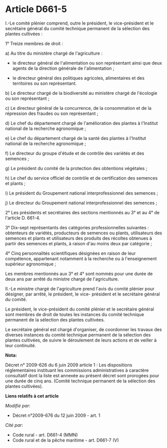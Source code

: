 # Article D661-5

I.-Le comité plénier comprend, outre le président, le vice-président et le secrétaire général du comité technique permanent
de la sélection des plantes cultivées : 

1° Treize membres de droit : 

a) Au titre du ministère chargé de l'agriculture :

- le directeur général de l'alimentation ou son représentant ainsi que deux agents de la direction générale de
l'alimentation ;

- le directeur général des politiques agricoles, alimentaires et des territoires ou son représentant. 

b) Le directeur chargé de la biodiversité au ministère chargé de l'écologie ou son représentant ; 

c) Le directeur général de la concurrence, de la consommation et de la répression des fraudes ou son représentant ; 

d) Le chef du département chargé de l'amélioration des plantes à l'Institut national de la recherche agronomique ; 

e) Le chef du département chargé de la santé des plantes à l'Institut national de la recherche agronomique ; 

f) Le directeur du groupe d'étude et de contrôle des variétés et des semences ; 

g) Le président du comité de la protection des obtentions végétales ; 

h) Le chef du service officiel de contrôle et de certification des semences et plants ; 

i) Le président du Groupement national interprofessionnel des semences ; 

j) Le directeur du Groupement national interprofessionnel des semences ; 

2° Les présidents et secrétaires des sections mentionnés au 3° et au 4° de l'article D. 661-4. 

3° Dix-sept représentants des catégories professionnelles suivantes : obtenteurs de variétés, producteurs de semences ou
plants, utilisateurs des semences et plants et utilisateurs des produits des récoltes obtenues à partir des semences et
plants, à raison d'au moins deux par catégorie ; 

4° Cinq personnalités scientifiques désignées en raison de leur compétence, appartenant notamment à la recherche ou à
l'enseignement supérieur agronomique ; 

Les membres mentionnés aux 3° et 4° sont nommés pour une durée de deux ans par arrêté du ministre chargé de l'agriculture. 

II.-Le ministre chargé de l'agriculture prend l'avis du comité plénier pour désigner, par arrêté, le président, le vice-
président et le secrétaire général du comité. 

Le président, le vice-président du comité plénier et le secrétaire général sont membres de droit de toutes les instances du
comité technique permanent de la sélection des plantes cultivées. 

Le secrétaire général est chargé d'organiser, de coordonner les travaux des diverses instances du comité technique permanent
de la sélection des plantes cultivées, de suivre le déroulement de leurs actions et de veiller à leur continuité.

**Nota:**

Décret n° 2009-626 du 6 juin 2009 article 1 : Les dispositions réglementaires instituant les commissions administratives à
caractère consultatif dont la liste est annexée au présent décret sont prorogées pour une durée de cinq ans. (Comité
technique permanent de la sélection des plantes cultivées).

**Liens relatifs à cet article**

_Modifié par_:

  - Décret n°2009-676 du 12 juin 2009 - art. 1

_Cité par_:

  - Code rural - art. D661-4 (MMN)
  - Code rural et de la pêche maritime - art. D661-7 (V)
